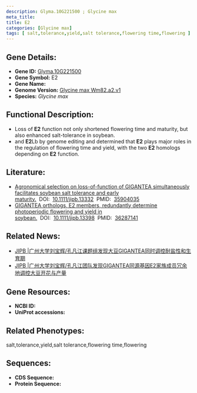 ```yaml
---
description: Glyma.10G221500 ; Glycine max
meta_title:
title: E2
categories: [Glycine max]
tags: [ salt,tolerance,yield,salt tolerance,flowering time,flowering ]
---
```


## Gene Details:
- **Gene ID:**	[Glyma.10G221500]()
- **Gene Symbol:** E2
- **Gene Name:** 
- **Genome Version:** [Glycine max Wm82.a2.v1]()
- **Species:** *Glycine max*

## Functional Description:
   - Loss of **E2** function not only shortened flowering time and maturity, but also enhanced salt-tolerance in soybean.
   - and **E2**Lb by genome editing and determined that **E2** plays major roles in the regulation of flowering time and yield, with the two **E2** homologs depending on **E2** function.

## Literature:
   - [Agronomical selection on loss-of-function of GIGANTEA simultaneously facilitates soybean salt tolerance and early maturity.]( https://onlinelibrary.wiley.com/doi/10.1111/jipb.13332)&nbsp;&nbsp;DOI:&nbsp;&nbsp;[10.1111/jipb.13332](https://onlinelibrary.wiley.com/doi/10.1111/jipb.13332)&nbsp;&nbsp;PMID:&nbsp;&nbsp;[35904035](https://pubmed.ncbi.nlm.nih.gov/35904035/)
   - [GIGANTEA orthologs, E2 members, redundantly determine photoperiodic flowering and yield in soybean.]( https://onlinelibrary.wiley.com/doi/10.1111/jipb.13398)&nbsp;&nbsp;DOI:&nbsp;&nbsp;[10.1111/jipb.13398](https://onlinelibrary.wiley.com/doi/10.1111/jipb.13398)&nbsp;&nbsp;PMID:&nbsp;&nbsp;[36287141](https://pubmed.ncbi.nlm.nih.gov/36287141/)

## Related News:
   - [JIPB | ​广州大学刘宝辉/孔凡江课题组发现大豆GIGANTEA同时调控耐盐性和生育期](https://mp.weixin.qq.com/s?__biz=Mzg3MDEwNDEyMg==&mid=2247535168&idx=5&sn=eeffd955be39b404555fe1e241e43b05&chksm=ce90e715f9e76e03163c6b15ab3a8d4a3756f15369296905f0cf7f713eebaec826c9984f9aed&scene=27#wechat_redirect)
   - [JIPB |​ 广州大学刘宝辉/孔凡江团队发现GIGANTEA同源基因E2家族成员冗余地调控大豆开花与产量](https://mp.weixin.qq.com/s?__biz=Mzg3MDEwNDEyMg==&mid=2247540171&idx=6&sn=6a02c20797f049888f742363c1ab232b&chksm=ce90f09ef9e77988769e6446ea26271c0a89c33191453b94d08e6a7603a36f3cec4b1027d533&scene=27#wechat_redirect)

## Gene Resources:
- **NCBI ID:** [](https://www.ncbi.nlm.nih.gov/gene/?term=)
- **UniProt accessions:** [](https://www.uniprot.org/uniprotkb//entry)

## Related Phenotypes:
salt,tolerance,yield,salt tolerance,flowering time,flowering

## Sequences:
- **CDS Sequence:**
- **Protein Sequence:**
